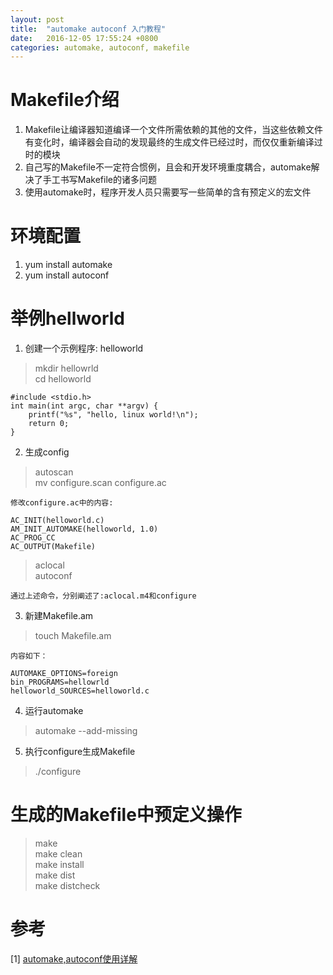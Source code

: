 ```yaml
---
layout: post
title:  "automake autoconf 入门教程"
date:   2016-12-05 17:55:24 +0800
categories: automake, autoconf, makefile
---
```

# Makefile介绍    
1. Makefile让编译器知道编译一个文件所需依赖的其他的文件，当这些依赖文件有变化时，编译器会自动的发现最终的生成文件已经过时，而仅仅重新编译过时的模块    
2. 自己写的Makefile不一定符合惯例，且会和开发环境重度耦合，automake解决了手工书写Makefile的诸多问题   
3. 使用automake时，程序开发人员只需要写一些简单的含有预定义的宏文件   

# 环境配置   
1. yum install automake    
2. yum install autoconf   

# 举例hellworld    

1. 创建一个示例程序: helloworld    
> mkdir hellowrld    
> cd helloworld    

```
#include <stdio.h>
int main(int argc, char **argv) {     
    printf("%s", "hello, linux world!\n");     
    return 0;
}    
```

2. 生成config   
> autoscan    
> mv configure.scan configure.ac    

    修改configure.ac中的内容:
```   
AC_INIT(helloworld.c)
AM_INIT_AUTOMAKE(helloworld, 1.0)    
AC_PROG_CC    
AC_OUTPUT(Makefile)   
```
> aclocal    
> autoconf   

    通过上述命令，分别阐述了:aclocal.m4和configure

3. 新建Makefile.am   
> touch Makefile.am   

    内容如下：   
```     
AUTOMAKE_OPTIONS=foreign    
bin_PROGRAMS=hellowrld   
helloworld_SOURCES=helloworld.c   
```

4. 运行automake    
> automake --add-missing    

5. 执行configure生成Makefile   
> ./configure   

# 生成的Makefile中预定义操作    
> make    
> make clean    
> make install   
> make dist   
> make distcheck   




# 参考   
[1] [automake,autoconf使用详解](http://www.laruence.com/2009/11/18/1154.html)   


